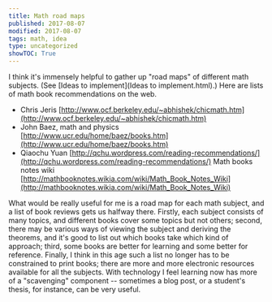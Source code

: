 ```yaml
---
title: Math road maps
published: 2017-08-07
modified: 2017-08-07
tags: math, idea
type: uncategorized
showTOC: True
---
```




I think it's immensely helpful to gather up "road maps" of different math subjects. (See [Ideas to implement](Ideas to implement.html).) Here are lists of math book recommendations on the web.

+ Chris Jeris [http://www.ocf.berkeley.edu/~abhishek/chicmath.htm](http://www.ocf.berkeley.edu/~abhishek/chicmath.htm)
+ John Baez, math and physics [http://www.ucr.edu/home/baez/books.htm](http://www.ucr.edu/home/baez/books.htm) 
+ Qiaochu Yuan [http://qchu.wordpress.com/reading-recommendations/](http://qchu.wordpress.com/reading-recommendations/)
Math books notes wiki [http://mathbooknotes.wikia.com/wiki/Math_Book_Notes_Wiki](http://mathbooknotes.wikia.com/wiki/Math_Book_Notes_Wiki)

What would be really useful for me is a road map for each math subject, and a list of book reviews gets us halfway there. Firstly, each subject consists of many topics, and different books cover some topics but not others; second, there may be various ways of viewing the subject and deriving the theorems, and it's good to list out which books take which kind of approach; third, some books are better for learning and some better for reference. Finally, I think in this age such a list no longer has to be constrained to print books; there are more and more electronic resources available for all the subjects. With technology I feel learning now has more of a "scavenging" component -- sometimes a blog post, or a student's thesis, for instance, can be very useful.



